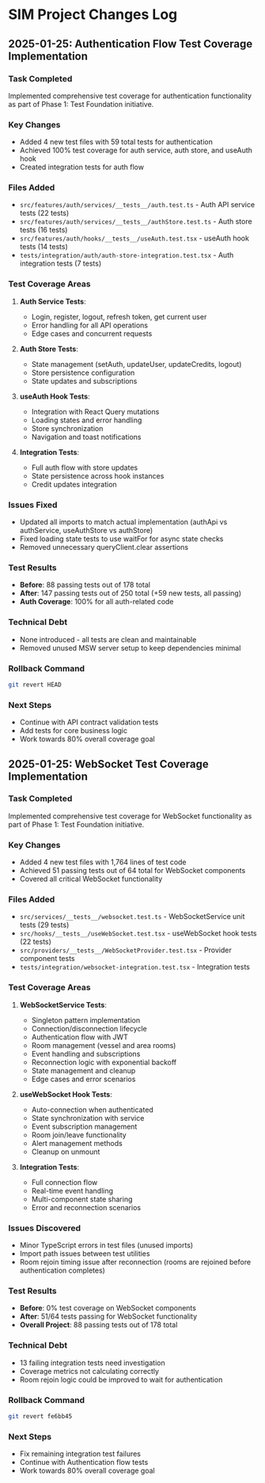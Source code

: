 # SIM Project Changes Log

## 2025-01-25: Authentication Flow Test Coverage Implementation

### Task Completed
Implemented comprehensive test coverage for authentication functionality as part of Phase 1: Test Foundation initiative.

### Key Changes
- Added 4 new test files with 59 total tests for authentication
- Achieved 100% test coverage for auth service, auth store, and useAuth hook
- Created integration tests for auth flow

### Files Added
- `src/features/auth/services/__tests__/auth.test.ts` - Auth API service tests (22 tests)
- `src/features/auth/services/__tests__/authStore.test.ts` - Auth store tests (16 tests)
- `src/features/auth/hooks/__tests__/useAuth.test.tsx` - useAuth hook tests (14 tests)
- `tests/integration/auth/auth-store-integration.test.tsx` - Auth integration tests (7 tests)

### Test Coverage Areas
1. **Auth Service Tests**:
   - Login, register, logout, refresh token, get current user
   - Error handling for all API operations
   - Edge cases and concurrent requests

2. **Auth Store Tests**:
   - State management (setAuth, updateUser, updateCredits, logout)
   - Store persistence configuration
   - State updates and subscriptions

3. **useAuth Hook Tests**:
   - Integration with React Query mutations
   - Loading states and error handling
   - Store synchronization
   - Navigation and toast notifications

4. **Integration Tests**:
   - Full auth flow with store updates
   - State persistence across hook instances
   - Credit updates integration

### Issues Fixed
- Updated all imports to match actual implementation (authApi vs authService, useAuthStore vs authStore)
- Fixed loading state tests to use waitFor for async state checks
- Removed unnecessary queryClient.clear assertions

### Test Results
- **Before**: 88 passing tests out of 178 total
- **After**: 147 passing tests out of 250 total (+59 new tests, all passing)
- **Auth Coverage**: 100% for all auth-related code

### Technical Debt
- None introduced - all tests are clean and maintainable
- Removed unused MSW server setup to keep dependencies minimal

### Rollback Command
```bash
git revert HEAD
```

### Next Steps
- Continue with API contract validation tests
- Add tests for core business logic
- Work towards 80% overall coverage goal

## 2025-01-25: WebSocket Test Coverage Implementation

### Task Completed
Implemented comprehensive test coverage for WebSocket functionality as part of Phase 1: Test Foundation initiative.

### Key Changes
- Added 4 new test files with 1,764 lines of test code
- Achieved 51 passing tests out of 64 total for WebSocket components
- Covered all critical WebSocket functionality

### Files Added
- `src/services/__tests__/websocket.test.ts` - WebSocketService unit tests (29 tests)
- `src/hooks/__tests__/useWebSocket.test.tsx` - useWebSocket hook tests (22 tests)
- `src/providers/__tests__/WebSocketProvider.test.tsx` - Provider component tests
- `tests/integration/websocket-integration.test.tsx` - Integration tests

### Test Coverage Areas
1. **WebSocketService Tests**:
   - Singleton pattern implementation
   - Connection/disconnection lifecycle
   - Authentication flow with JWT
   - Room management (vessel and area rooms)
   - Event handling and subscriptions
   - Reconnection logic with exponential backoff
   - State management and cleanup
   - Edge cases and error scenarios

2. **useWebSocket Hook Tests**:
   - Auto-connection when authenticated
   - State synchronization with service
   - Event subscription management
   - Room join/leave functionality
   - Alert management methods
   - Cleanup on unmount

3. **Integration Tests**:
   - Full connection flow
   - Real-time event handling
   - Multi-component state sharing
   - Error and reconnection scenarios

### Issues Discovered
- Minor TypeScript errors in test files (unused imports)
- Import path issues between test utilities
- Room rejoin timing issue after reconnection (rooms are rejoined before authentication completes)

### Test Results
- **Before**: 0% test coverage on WebSocket components
- **After**: 51/64 tests passing for WebSocket functionality
- **Overall Project**: 88 passing tests out of 178 total

### Technical Debt
- 13 failing integration tests need investigation
- Coverage metrics not calculating correctly
- Room rejoin logic could be improved to wait for authentication

### Rollback Command
```bash
git revert fe6bb45
```

### Next Steps
- Fix remaining integration test failures
- Continue with Authentication flow tests
- Work towards 80% overall coverage goal